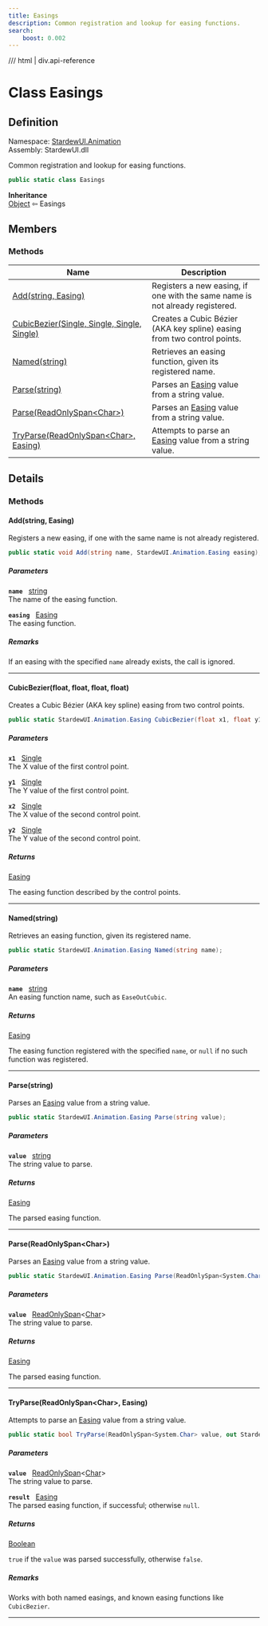 ```yaml
---
title: Easings
description: Common registration and lookup for easing functions.
search:
    boost: 0.002
---
```


<link rel="stylesheet" href="/StardewUI/stylesheets/reference.css" />

/// html | div.api-reference

# Class Easings

## Definition

<div class="api-definition" markdown>

Namespace: [StardewUI.Animation](index.md)  
Assembly: StardewUI.dll  

</div>

Common registration and lookup for easing functions.

```cs
public static class Easings
```

**Inheritance**  
[Object](https://learn.microsoft.com/en-us/dotnet/api/system.object) ⇦ Easings

## Members

### Methods

 | Name | Description |
| --- | --- |
| [Add(string, Easing)](#addstring-easing) | Registers a new easing, if one with the same name is not already registered. | 
| [CubicBezier(Single, Single, Single, Single)](#cubicbezierfloat-float-float-float) | Creates a Cubic Bézier (AKA key spline) easing from two control points. | 
| [Named(string)](#namedstring) | Retrieves an easing function, given its registered name. | 
| [Parse(string)](#parsestring) | Parses an [Easing](easing.md) value from a string value. | 
| [Parse(ReadOnlySpan&lt;Char&gt;)](#parsereadonlyspanchar) | Parses an [Easing](easing.md) value from a string value. | 
| [TryParse(ReadOnlySpan&lt;Char&gt;, Easing)](#tryparsereadonlyspanchar-easing) | Attempts to parse an [Easing](easing.md) value from a string value. | 

## Details

### Methods

#### Add(string, Easing)

Registers a new easing, if one with the same name is not already registered.

```cs
public static void Add(string name, StardewUI.Animation.Easing easing);
```

##### Parameters

**`name`** &nbsp; [string](https://learn.microsoft.com/en-us/dotnet/api/system.string)  
The name of the easing function.

**`easing`** &nbsp; [Easing](easing.md)  
The easing function.

##### Remarks

If an easing with the specified `name` already exists, the call is ignored.

-----

#### CubicBezier(float, float, float, float)

Creates a Cubic Bézier (AKA key spline) easing from two control points.

```cs
public static StardewUI.Animation.Easing CubicBezier(float x1, float y1, float x2, float y2);
```

##### Parameters

**`x1`** &nbsp; [Single](https://learn.microsoft.com/en-us/dotnet/api/system.single)  
The X value of the first control point.

**`y1`** &nbsp; [Single](https://learn.microsoft.com/en-us/dotnet/api/system.single)  
The Y value of the first control point.

**`x2`** &nbsp; [Single](https://learn.microsoft.com/en-us/dotnet/api/system.single)  
The X value of the second control point.

**`y2`** &nbsp; [Single](https://learn.microsoft.com/en-us/dotnet/api/system.single)  
The Y value of the second control point.

##### Returns

[Easing](easing.md)

  The easing function described by the control points.

-----

#### Named(string)

Retrieves an easing function, given its registered name.

```cs
public static StardewUI.Animation.Easing Named(string name);
```

##### Parameters

**`name`** &nbsp; [string](https://learn.microsoft.com/en-us/dotnet/api/system.string)  
An easing function name, such as `EaseOutCubic`.

##### Returns

[Easing](easing.md)

  The easing function registered with the specified `name`, or `null` if no such function was registered.

-----

#### Parse(string)

Parses an [Easing](easing.md) value from a string value.

```cs
public static StardewUI.Animation.Easing Parse(string value);
```

##### Parameters

**`value`** &nbsp; [string](https://learn.microsoft.com/en-us/dotnet/api/system.string)  
The string value to parse.

##### Returns

[Easing](easing.md)

  The parsed easing function.

-----

#### Parse(ReadOnlySpan&lt;Char&gt;)

Parses an [Easing](easing.md) value from a string value.

```cs
public static StardewUI.Animation.Easing Parse(ReadOnlySpan<System.Char> value);
```

##### Parameters

**`value`** &nbsp; [ReadOnlySpan](https://learn.microsoft.com/en-us/dotnet/api/system.readonlyspan-1)<[Char](https://learn.microsoft.com/en-us/dotnet/api/system.char)>  
The string value to parse.

##### Returns

[Easing](easing.md)

  The parsed easing function.

-----

#### TryParse(ReadOnlySpan&lt;Char&gt;, Easing)

Attempts to parse an [Easing](easing.md) value from a string value.

```cs
public static bool TryParse(ReadOnlySpan<System.Char> value, out StardewUI.Animation.Easing result);
```

##### Parameters

**`value`** &nbsp; [ReadOnlySpan](https://learn.microsoft.com/en-us/dotnet/api/system.readonlyspan-1)<[Char](https://learn.microsoft.com/en-us/dotnet/api/system.char)>  
The string value to parse.

**`result`** &nbsp; [Easing](easing.md)  
The parsed easing function, if successful; otherwise `null`.

##### Returns

[Boolean](https://learn.microsoft.com/en-us/dotnet/api/system.boolean)

  `true` if the `value` was parsed successfully, otherwise `false`.

##### Remarks

Works with both named easings, and known easing functions like `CubicBezier`.

-----

